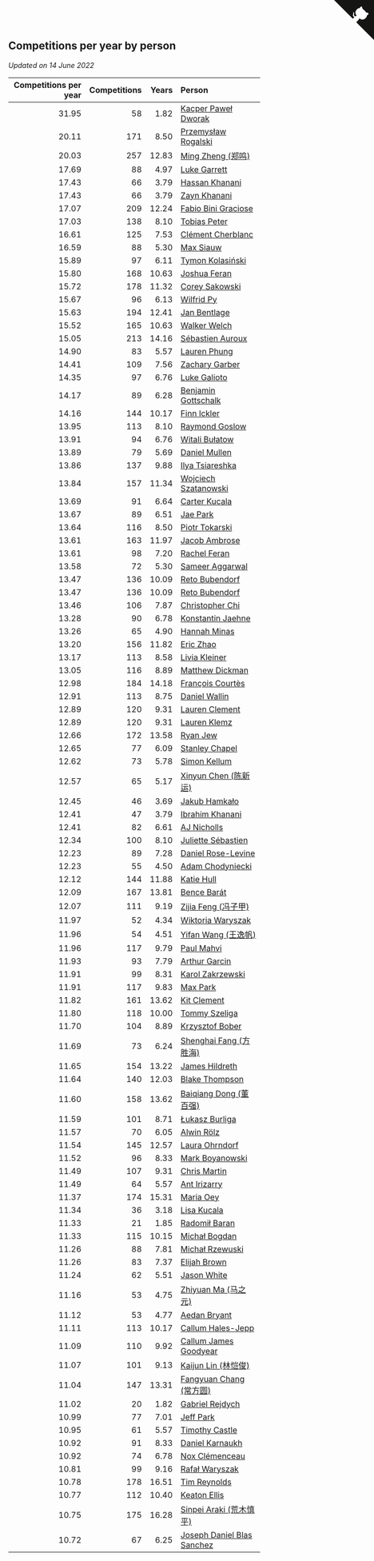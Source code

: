 ## Competitions per year by person

*Updated on 14 June 2022*

| Competitions per year | Competitions | Years | Person |
| ---: | ---: | ---: | :--- |
| 31.95 | 58 | 1.82 | [Kacper Paweł Dworak](https://www.worldcubeassociation.org/persons/2020DWOR01) |
| 20.11 | 171 | 8.50 | [Przemysław Rogalski](https://www.worldcubeassociation.org/persons/2013ROGA02) |
| 20.03 | 257 | 12.83 | [Ming Zheng (郑鸣)](https://www.worldcubeassociation.org/persons/2009ZHEN11) |
| 17.69 | 88 | 4.97 | [Luke Garrett](https://www.worldcubeassociation.org/persons/2017GARR05) |
| 17.43 | 66 | 3.79 | [Hassan Khanani](https://www.worldcubeassociation.org/persons/2018KHAN26) |
| 17.43 | 66 | 3.79 | [Zayn Khanani](https://www.worldcubeassociation.org/persons/2018KHAN28) |
| 17.07 | 209 | 12.24 | [Fabio Bini Graciose](https://www.worldcubeassociation.org/persons/2010GRAC02) |
| 17.03 | 138 | 8.10 | [Tobias Peter](https://www.worldcubeassociation.org/persons/2014PETE03) |
| 16.61 | 125 | 7.53 | [Clément Cherblanc](https://www.worldcubeassociation.org/persons/2014CHER05) |
| 16.59 | 88 | 5.30 | [Max Siauw](https://www.worldcubeassociation.org/persons/2017SIAU02) |
| 15.89 | 97 | 6.11 | [Tymon Kolasiński](https://www.worldcubeassociation.org/persons/2016KOLA02) |
| 15.80 | 168 | 10.63 | [Joshua Feran](https://www.worldcubeassociation.org/persons/2011FERA01) |
| 15.72 | 178 | 11.32 | [Corey Sakowski](https://www.worldcubeassociation.org/persons/2011SAKO01) |
| 15.67 | 96 | 6.13 | [Wilfrid Py](https://www.worldcubeassociation.org/persons/2016PYWI01) |
| 15.63 | 194 | 12.41 | [Jan Bentlage](https://www.worldcubeassociation.org/persons/2010BENT01) |
| 15.52 | 165 | 10.63 | [Walker Welch](https://www.worldcubeassociation.org/persons/2011WELC01) |
| 15.05 | 213 | 14.16 | [Sébastien Auroux](https://www.worldcubeassociation.org/persons/2008AURO01) |
| 14.90 | 83 | 5.57 | [Lauren Phung](https://www.worldcubeassociation.org/persons/2016PHUN02) |
| 14.41 | 109 | 7.56 | [Zachary Garber](https://www.worldcubeassociation.org/persons/2014GARB01) |
| 14.35 | 97 | 6.76 | [Luke Galioto](https://www.worldcubeassociation.org/persons/2015GALI02) |
| 14.17 | 89 | 6.28 | [Benjamin Gottschalk](https://www.worldcubeassociation.org/persons/2016GOTT01) |
| 14.16 | 144 | 10.17 | [Finn Ickler](https://www.worldcubeassociation.org/persons/2012ICKL01) |
| 13.95 | 113 | 8.10 | [Raymond Goslow](https://www.worldcubeassociation.org/persons/2014GOSL01) |
| 13.91 | 94 | 6.76 | [Witali Bułatow](https://www.worldcubeassociation.org/persons/2015BUAT01) |
| 13.89 | 79 | 5.69 | [Daniel Mullen](https://www.worldcubeassociation.org/persons/2016MULL04) |
| 13.86 | 137 | 9.88 | [Ilya Tsiareshka](https://www.worldcubeassociation.org/persons/2012TERE01) |
| 13.84 | 157 | 11.34 | [Wojciech Szatanowski](https://www.worldcubeassociation.org/persons/2011SZAT01) |
| 13.69 | 91 | 6.64 | [Carter Kucala](https://www.worldcubeassociation.org/persons/2015KUCA01) |
| 13.67 | 89 | 6.51 | [Jae Park](https://www.worldcubeassociation.org/persons/2015PARK24) |
| 13.64 | 116 | 8.50 | [Piotr Tokarski](https://www.worldcubeassociation.org/persons/2013TOKA01) |
| 13.61 | 163 | 11.97 | [Jacob Ambrose](https://www.worldcubeassociation.org/persons/2010AMBR01) |
| 13.61 | 98 | 7.20 | [Rachel Feran](https://www.worldcubeassociation.org/persons/2015FERA01) |
| 13.58 | 72 | 5.30 | [Sameer Aggarwal](https://www.worldcubeassociation.org/persons/2017AGGA01) |
| 13.47 | 136 | 10.09 | [Reto Bubendorf](https://www.worldcubeassociation.org/persons/2012BUBE01) |
| 13.47 | 136 | 10.09 | [Reto Bubendorf](https://www.worldcubeassociation.org/persons/2012BUBE01) |
| 13.46 | 106 | 7.87 | [Christopher Chi](https://www.worldcubeassociation.org/persons/2014CHIC01) |
| 13.28 | 90 | 6.78 | [Konstantin Jaehne](https://www.worldcubeassociation.org/persons/2015JAEH01) |
| 13.26 | 65 | 4.90 | [Hannah Minas](https://www.worldcubeassociation.org/persons/2017MINA04) |
| 13.20 | 156 | 11.82 | [Eric Zhao](https://www.worldcubeassociation.org/persons/2010ZHAO19) |
| 13.17 | 113 | 8.58 | [Livia Kleiner](https://www.worldcubeassociation.org/persons/2013KLEI03) |
| 13.05 | 116 | 8.89 | [Matthew Dickman](https://www.worldcubeassociation.org/persons/2013DICK01) |
| 12.98 | 184 | 14.18 | [François Courtès](https://www.worldcubeassociation.org/persons/2008COUR01) |
| 12.91 | 113 | 8.75 | [Daniel Wallin](https://www.worldcubeassociation.org/persons/2013WALL03) |
| 12.89 | 120 | 9.31 | [Lauren Clement](https://www.worldcubeassociation.org/persons/2013KLEM01) |
| 12.89 | 120 | 9.31 | [Lauren Klemz](https://www.worldcubeassociation.org/persons/2013KLEM01) |
| 12.66 | 172 | 13.58 | [Ryan Jew](https://www.worldcubeassociation.org/persons/2008JEWR01) |
| 12.65 | 77 | 6.09 | [Stanley Chapel](https://www.worldcubeassociation.org/persons/2016CHAP04) |
| 12.62 | 73 | 5.78 | [Simon Kellum](https://www.worldcubeassociation.org/persons/2016KELL12) |
| 12.57 | 65 | 5.17 | [Xinyun Chen (陈新运)](https://www.worldcubeassociation.org/persons/2017CHEN36) |
| 12.45 | 46 | 3.69 | [Jakub Hamkało](https://www.worldcubeassociation.org/persons/2018HAMK01) |
| 12.41 | 47 | 3.79 | [Ibrahim Khanani](https://www.worldcubeassociation.org/persons/2018KHAN27) |
| 12.41 | 82 | 6.61 | [AJ Nicholls](https://www.worldcubeassociation.org/persons/2015NICH04) |
| 12.34 | 100 | 8.10 | [Juliette Sébastien](https://www.worldcubeassociation.org/persons/2014SEBA01) |
| 12.23 | 89 | 7.28 | [Daniel Rose-Levine](https://www.worldcubeassociation.org/persons/2015ROSE01) |
| 12.23 | 55 | 4.50 | [Adam Chodyniecki](https://www.worldcubeassociation.org/persons/2017CHOD02) |
| 12.12 | 144 | 11.88 | [Katie Hull](https://www.worldcubeassociation.org/persons/2010HULL01) |
| 12.09 | 167 | 13.81 | [Bence Barát](https://www.worldcubeassociation.org/persons/2008BARA01) |
| 12.07 | 111 | 9.19 | [Zijia Feng (冯子甲)](https://www.worldcubeassociation.org/persons/2013FENG02) |
| 11.97 | 52 | 4.34 | [Wiktoria Waryszak](https://www.worldcubeassociation.org/persons/2018WARY01) |
| 11.96 | 54 | 4.51 | [Yifan Wang (王逸帆)](https://www.worldcubeassociation.org/persons/2017WANY29) |
| 11.96 | 117 | 9.79 | [Paul Mahvi](https://www.worldcubeassociation.org/persons/2012MAHV01) |
| 11.93 | 93 | 7.79 | [Arthur Garcin](https://www.worldcubeassociation.org/persons/2014GARC27) |
| 11.91 | 99 | 8.31 | [Karol Zakrzewski](https://www.worldcubeassociation.org/persons/2014ZAKR01) |
| 11.91 | 117 | 9.83 | [Max Park](https://www.worldcubeassociation.org/persons/2012PARK03) |
| 11.82 | 161 | 13.62 | [Kit Clement](https://www.worldcubeassociation.org/persons/2008CLEM01) |
| 11.80 | 118 | 10.00 | [Tommy Szeliga](https://www.worldcubeassociation.org/persons/2012SZEL01) |
| 11.70 | 104 | 8.89 | [Krzysztof Bober](https://www.worldcubeassociation.org/persons/2013BOBE01) |
| 11.69 | 73 | 6.24 | [Shenghai Fang (方胜海)](https://www.worldcubeassociation.org/persons/2016FANG01) |
| 11.65 | 154 | 13.22 | [James Hildreth](https://www.worldcubeassociation.org/persons/2009HILD01) |
| 11.64 | 140 | 12.03 | [Blake Thompson](https://www.worldcubeassociation.org/persons/2010THOM03) |
| 11.60 | 158 | 13.62 | [Baiqiang Dong (董百强)](https://www.worldcubeassociation.org/persons/2008DONG06) |
| 11.59 | 101 | 8.71 | [Łukasz Burliga](https://www.worldcubeassociation.org/persons/2013BURL01) |
| 11.57 | 70 | 6.05 | [Alwin Rölz](https://www.worldcubeassociation.org/persons/2016ROLZ01) |
| 11.54 | 145 | 12.57 | [Laura Ohrndorf](https://www.worldcubeassociation.org/persons/2009OHRN01) |
| 11.52 | 96 | 8.33 | [Mark Boyanowski](https://www.worldcubeassociation.org/persons/2014BOYA01) |
| 11.49 | 107 | 9.31 | [Chris Martin](https://www.worldcubeassociation.org/persons/2013MART03) |
| 11.49 | 64 | 5.57 | [Ant Irizarry](https://www.worldcubeassociation.org/persons/2016IRIZ02) |
| 11.37 | 174 | 15.31 | [Maria Oey](https://www.worldcubeassociation.org/persons/2007OEYM01) |
| 11.34 | 36 | 3.18 | [Lisa Kucala](https://www.worldcubeassociation.org/persons/2019KUCA01) |
| 11.33 | 21 | 1.85 | [Radomił Baran](https://www.worldcubeassociation.org/persons/2020BARA02) |
| 11.33 | 115 | 10.15 | [Michał Bogdan](https://www.worldcubeassociation.org/persons/2012BOGD01) |
| 11.26 | 88 | 7.81 | [Michał Rzewuski](https://www.worldcubeassociation.org/persons/2014RZEW01) |
| 11.26 | 83 | 7.37 | [Elijah Brown](https://www.worldcubeassociation.org/persons/2015BROW03) |
| 11.24 | 62 | 5.51 | [Jason White](https://www.worldcubeassociation.org/persons/2016WHIT16) |
| 11.16 | 53 | 4.75 | [Zhiyuan Ma (马之元)](https://www.worldcubeassociation.org/persons/2017MAZH04) |
| 11.12 | 53 | 4.77 | [Aedan Bryant](https://www.worldcubeassociation.org/persons/2017BRYA06) |
| 11.11 | 113 | 10.17 | [Callum Hales-Jepp](https://www.worldcubeassociation.org/persons/2012HALE01) |
| 11.09 | 110 | 9.92 | [Callum James Goodyear](https://www.worldcubeassociation.org/persons/2012GOOD02) |
| 11.07 | 101 | 9.13 | [Kaijun Lin (林恺俊)](https://www.worldcubeassociation.org/persons/2013LINK01) |
| 11.04 | 147 | 13.31 | [Fangyuan Chang (常方圆)](https://www.worldcubeassociation.org/persons/2009CHAN04) |
| 11.02 | 20 | 1.82 | [Gabriel Rejdych](https://www.worldcubeassociation.org/persons/2020REJD01) |
| 10.99 | 77 | 7.01 | [Jeff Park](https://www.worldcubeassociation.org/persons/2015PARK08) |
| 10.95 | 61 | 5.57 | [Timothy Castle](https://www.worldcubeassociation.org/persons/2016CAST48) |
| 10.92 | 91 | 8.33 | [Daniel Karnaukh](https://www.worldcubeassociation.org/persons/2014KARN02) |
| 10.92 | 74 | 6.78 | [Nox Clémenceau](https://www.worldcubeassociation.org/persons/2015CLEM03) |
| 10.81 | 99 | 9.16 | [Rafał Waryszak](https://www.worldcubeassociation.org/persons/2013WARY01) |
| 10.78 | 178 | 16.51 | [Tim Reynolds](https://www.worldcubeassociation.org/persons/2005REYN01) |
| 10.77 | 112 | 10.40 | [Keaton Ellis](https://www.worldcubeassociation.org/persons/2012ELLI01) |
| 10.75 | 175 | 16.28 | [Sinpei Araki (荒木慎平)](https://www.worldcubeassociation.org/persons/2006ARAK01) |
| 10.72 | 67 | 6.25 | [Joseph Daniel Blas Sanchez](https://www.worldcubeassociation.org/persons/2016SANC08) |


<a href="https://github.com/JustinTimeCuber/wca_statistics" class="github-corner" aria-label="View source on Github"><svg width="80" height="80" viewBox="0 0 250 250" style="fill:#151513; color:#fff; position: absolute; top: 0; border: 0; right: 0;" aria-hidden="true"><path d="M0,0 L115,115 L130,115 L142,142 L250,250 L250,0 Z"></path><path d="M128.3,109.0 C113.8,99.7 119.0,89.6 119.0,89.6 C122.0,82.7 120.5,78.6 120.5,78.6 C119.2,72.0 123.4,76.3 123.4,76.3 C127.3,80.9 125.5,87.3 125.5,87.3 C122.9,97.6 130.6,101.9 134.4,103.2" fill="currentColor" style="transform-origin: 130px 106px;" class="octo-arm"></path><path d="M115.0,115.0 C114.9,115.1 118.7,116.5 119.8,115.4 L133.7,101.6 C136.9,99.2 139.9,98.4 142.2,98.6 C133.8,88.0 127.5,74.4 143.8,58.0 C148.5,53.4 154.0,51.2 159.7,51.0 C160.3,49.4 163.2,43.6 171.4,40.1 C171.4,40.1 176.1,42.5 178.8,56.2 C183.1,58.6 187.2,61.8 190.9,65.4 C194.5,69.0 197.7,73.2 200.1,77.6 C213.8,80.2 216.3,84.9 216.3,84.9 C212.7,93.1 206.9,96.0 205.4,96.6 C205.1,102.4 203.0,107.8 198.3,112.5 C181.9,128.9 168.3,122.5 157.7,114.1 C157.9,116.9 156.7,120.9 152.7,124.9 L141.0,136.5 C139.8,137.7 141.6,141.9 141.8,141.8 Z" fill="currentColor" class="octo-body"></path></svg></a><style>.github-corner:hover .octo-arm{animation:octocat-wave 560ms ease-in-out}@keyframes octocat-wave{0%,100%{transform:rotate(0)}20%,60%{transform:rotate(-25deg)}40%,80%{transform:rotate(10deg)}}@media (max-width:500px){.github-corner:hover .octo-arm{animation:none}.github-corner .octo-arm{animation:octocat-wave 560ms ease-in-out}}</style>
